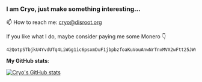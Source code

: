 ### I am Cryo, just make something interesting...

📫 How to reach me: cryo@disroot.org

If you like what I do, maybe consider paying me some Monero 👇

```
42QotpSTbjkU4YvdUTq4LiWGg1ic6psxmDuF1jbpbzfoaKuVouAnwNrTnvMVX2wFtt25JWnJFnRLkiCc8rM7wQQRJ9ZRztW
```

**My GitHub stats**:

[![Cryo's GitHub stats](https://github-readme-stats.vercel.app/api?username=cry0ice)](https://github.com/anuraghazra/github-readme-stats)
